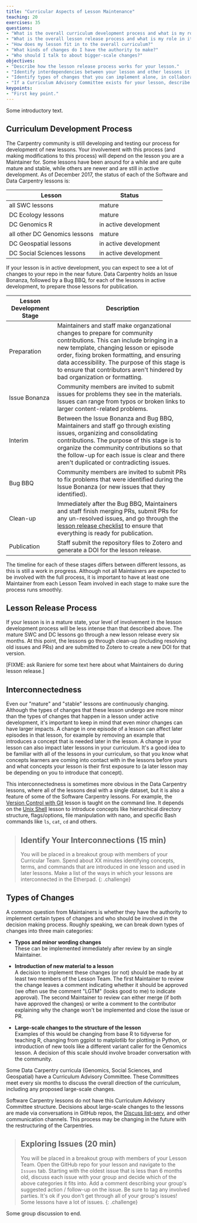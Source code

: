 ```yaml
---
title: "Curricular Aspects of Lesson Maintenance"
teaching: 20
exercises: 35
questions:
- "What is the overall curriculum development process and what is my role in it?"
- "What is the overall lesson release process and what is my role in it?"
- "How does my lesson fit in to the overall curriculum?"
- "What kinds of changes do I have the authority to make?"
- "Who should I talk to about bigger-scale changes?"
objectives:
- "Describe how the lesson release process works for your lesson."
- "Identify interdependencies between your lesson and other lessons it will be taught with."
- "Identify types of changes that you can implement alone, in collaboration with your Lesson Team, and after consultation with other community members."
- "If a Curriculum Advisory Committee exists for your lesson, describe their responsibilities and how to contact them."
keypoints:
- "First key point."
---
```


Some introductory text.

## Curriculum Development Process

The Carpentry community is still developing and testing our process
for development of new lessons. Your involvement with this process 
(and making modifications to this process) will depend on the lesson
you are a Maintainer for. Some lessons have been around for a while
and are quite mature and stable, while others are newer and are still in 
active development. As of December 2017, the status of each of the
Software and Data Carpentry lessons is:

| Lesson  | Status | 
| --------------- | ------ | 
| all SWC lessons | mature | 
| DC Ecology lessons | mature | 
| DC Genomics R | in active development | 
| all other DC Genomics lessons | mature | 
| DC Geospatial lessons | in active development |
| DC Social Sciences lessons | in active development |

If your lesson is in active development, you can expect to see a lot 
of changes to your repo in the near future. Data Carpentry holds an 
Issue Bonanza, followed by a Bug BBQ, for each of the lessons in 
active development, to prepare those lessons for publication. 

| Lesson Development Stage | Description |
| ---  | --- |
| Preparation | Maintainers and staff make organzational changes to prepare for community contributions. This can include bringing in a new template, changing lesson or episode order, fixing broken formatting, and ensuring data accessibility. The purpose of this stage is to ensure that contributors aren't hindered by bad organization or formatting. |
| Issue Bonanza | Community members are invited to submit issues for problems they see in the materials. Issues can range from typos or broken links to larger content-related problems.|
| Interim | Between the Issue Bonanza and Bug BBQ, Maintainers and staff go through existing issues, organizing and consolidating contributions. The purpose of this stage is to organize the community contributions so that the follow-up for each issue is clear and there aren't duplicated or contradicting issues. |
| Bug BBQ | Community members are invited to submit PRs to fix problems that were identified during the Issue Bonanza (or new issues that they identified).|
| Clean-up | Immediately after the Bug BBQ, Maintainers and staff finish merging PRs, submit PRs for any un-resolved issues, and go through the [lesson release checklist]() to ensure that everything is ready for publication.|
| Publication | Staff submit the repository files to Zotero and generate a DOI for the lesson release. | 

The timeline for each of these stages differs between different lessons, as this is still a work in progress. Although not all
Maintainers are expected to be involved with the full process, it 
is important to have at least one Maintainer from each Lesson Team 
involved in each stage to make sure the process runs smoothly.

## Lesson Release Process
If your lesson is in a mature state, your level of involvement in the
lesson development process will be less intense than that described
above. The mature SWC and DC lessons go through a new lesson release
every six months. At this point, the lessons go through clean-up 
(including resolving old issues and PRs) and are submitted to Zotero
to create a new DOI for that version. 

[FIXME: ask Raniere for some text here about what Maintainers do during lesson release.]

## Interconnectedness

Even our "mature" and "stable" lessons are continuously changing.
Although the types of changes that these lesson undergo are more 
minor than the types of changes that happen in a lesson under
active development, it's important to keep in mind that even minor
changes can have larger impacts. A change in one episode of a lesson
can affect later episodes in that lesson, for example by removing an
example that introduces a concept that is needed later in the lesson. 
A change in your lesson can also impact later lessons in your 
curriculum. It's a good idea to be familiar with all of the lessons
in your curriculum, so that you know what concepts learners are 
coming into contact with in the lessons before yours and what 
concepts your lesson is their first exposure to (a later lesson may
be depending on you to introduce that concept). 

This interconnectedness is sometimes more obvious in the Data Carpentry 
lessons, where all of the lessons deal with a single dataset, but it is also
a feature of some of the Software Carpentry lessons. For example, the 
[Version Control with Git](http://swcarpentry.github.io/git-novice/) lesson
is taught on the command line. It depends on the [Unix Shell](http://swcarpentry.github.io/shell-novice/) lesson to introduce concepts like 
hierarchical directory structure, flags/options, file manipulation with nano, and
specific Bash commands like `ls`, `cat`, `cd` and others.

> ## Identify Your Interconnections (15 min)
> You will be placed in a breakout group with members of your Curricular Team. 
> Spend about XX minutes identifying concepts, terms, and commands that are
> introduced in one lesson and used in later lessons. Make a list of the ways
> in which your lessons are interconnected in the Etherpad.
{: .challenge}

## Types of Changes

A common question from Maintainers is whether they have the authority to implement certain
types of changes and who should be involved in the decision making process. Roughly 
speaking, we can break down types of changes into three main categories: 

- **Typos and minor wording changes**  
    These can be implemented immediately after review by an single Maintainer.  

- **Introduction of new material to a lesson**   
    A decision to implement these changes (or not) should be made by at least two members of the Lesson Team. The first Maintainer to review the change leaves a comment indicating whether it should be approved (we often use the comment "LGTM" (looks good to me) to indicate approval). The second Maintainer to review can either merge (if both have approved the changes) or write a comment to the contributor explaining why the change won't be implemented and close the issue or PR. 

- **Large-scale changes to the structure of the lesson**   
    Examples of this would be changing from base R to tidyverse for teaching R, changing from ggplot to matplotlib for plotting in Python, or introduction of new tools like a different variant caller for the Genomics lesson. A decision of this scale should involve broader conversation with the community. 

Some Data Carpentry curricula (Genomics, Social Sciences, and Geospatial) have a Curriculum 
Advisory Committee. These Committees meet every six months to discuss the overall direction
of the curriculum, including any proposed large-scale changes. 

Software Carpentry lessons do not have this Curriculum Advisory Committee structure. 
Decisions about large-scale changes to the lessons are made via conversations in GitHub 
repos, the [Discuss list-serv](), and other communication channels. This process may be 
changing in the future with the restructuring of the Carpentries.

> ## Exploring Issues (20 min)
> You will be placed in a breakout group with members of your Lesson Team. Open the GitHub
> repo for your lesson and navigate to the `Issues` tab. Starting with the oldest issue
> that is less than 6 months old, discuss each issue with your group and decide which of 
> the above categories it fits into. Add a comment describing your group's suggested
> action / follow-up on the issue. Be sure to tag any involved parties. It's ok if you
> don't get through all of your group's issues! Some lessons have a lot of issues.
{: .challenge}

Some group discussion to end.






